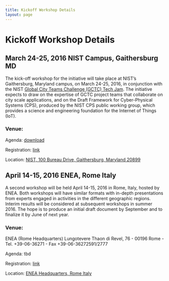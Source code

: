 ```yaml
---
title: Kickoff Workshop Details
layout: page
---
```

# Kickoff Workshop Details

## March 24-25, 2016 NIST Campus, Gaithersburg MD
The kick-off workshop for the initiative will take place at NIST’s Gaithersburg, Maryland campus, on March 24-25, 2016, in conjunction with the NIST [Global City Teams Challenge (GCTC) Tech Jam](http://www.nist.gov/cps/gctc-tech-jam-and-iot-enabled-smart-city-framework-workshop.cfm). The initiative expects to draw on the expertise of GCTC project teams that collaborate on city scale applications, and on the Draft Framework for Cyber-Physical Systems (CPS), produced by the NIST CPS public working group, which provides a science and engineering foundation for the Internet of Things (IoT).

### Venue:

Agenda: [download](http://www.nist.gov/cps/upload/Workshop-March-24-25-Public-Agendas.pdf)

Registration: [link](https://appam.certain.com/profile/form/index.cfm?PKformID=0x297171fdf)

Location: [NIST, 100 Bureau Drive, Gaithersburg, Maryland 20899](http://nist.gov/public_affairs/visitor/index.cfm)


## April 14-15, 2016 ENEA, Rome Italy
A second workshop will be held April 14-15, 2016 in Rome, Italy, hosted by ENEA. Both workshops will have similar formats with in-depth presentations from experts engaged in activities in the different geographic regions. Interim results will be considered at subsequent workshops in summer 2016. The hope is to produce an initial draft document by September and to finalize it by June of next year.


### Venue:

ENEA (Rome Headquarters)
Lungotevere Thaon di Revel, 76 - 00196 Rome - Tel. +39-06-36271 - Fax +39-06-36272591/2777

Agenda: tbd

Registration: [link](http://www.cross-tec.enea.it/tecnopolo/?q=14)

Location:  [ENEA Headquarters, Rome Italy](http://www.enea.it/en/where-we-are/rome-headquarters/more-information) 


